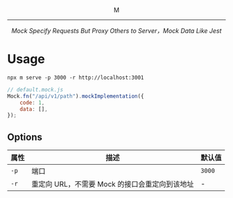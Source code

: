 <p align="center">
	M
</p>

---

<p align="center">
	<i>Mock Specify Requests But Proxy Others to Server，Mock Data Like Jest</i>
</p>

# Usage

```shell
npx m serve -p 3000 -r http://localhost:3001
```

```js
// default.mock.js
Mock.fn("/api/v1/path").mockImplementation({
	code: 1,
	data: [],
});
```

## Options

| 属性 | 描述                                           | 默认值 |
| ---- | ---------------------------------------------- | ------ |
| `-p` | 端口                                           | `3000` |
| `-r` | 重定向 URL，不需要 Mock 的接口会重定向到该地址 | -      |
